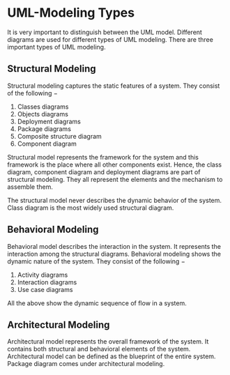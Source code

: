 # UML-Modeling Types

It is very important to distinguish between the UML model. Different diagrams are used for different types of UML modeling. There are three important types of UML modeling.

## Structural Modeling
Structural modeling captures the static features of a system. They consist of the following −

1. Classes diagrams
2. Objects diagrams
3. Deployment diagrams
4. Package diagrams
5. Composite structure diagram
6. Component diagram


Structural model represents the framework for the system and this framework is the place where all other components exist. Hence, the class diagram, component diagram and deployment diagrams are part of structural modeling. They all represent the elements and the mechanism to assemble them.

The structural model never describes the dynamic behavior of the system. Class diagram is the most widely used structural diagram.

## Behavioral Modeling

Behavioral model describes the interaction in the system. It represents the interaction among the structural diagrams. Behavioral modeling shows the dynamic nature of the system. They consist of the following −

1. Activity diagrams
2. Interaction diagrams
3. Use case diagrams


All the above show the dynamic sequence of flow in a system.

## Architectural Modeling
Architectural model represents the overall framework of the system. It contains both structural and behavioral elements of the system. Architectural model can be defined as the blueprint of the entire system. Package diagram comes under architectural modeling.

